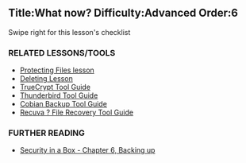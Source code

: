 Title:What now?
Difficulty:Advanced
Order:6
---
<p>Swipe right for this lesson's checklist</p><h3>RELATED LESSONS/TOOLS</h3><p><ul><li><a href="umbrella://lesson/protecting-files">Protecting Files lesson</a></li><li> <a href="umbrella://lesson/safely-deleting">Deleting Lesson</a></li><li><a href="umbrella://lesson/truecrpyt">TrueCrypt Tool Guide</a></li><li><a href="umbrella://lesson/thunderbird">Thunderbird Tool Guide</a></li><li><a href="umbrella://lesson/cobian-backup">Cobian Backup Tool Guide</a></li><li><a href="umbrella://lesson/recuva">Recuva ? File Recovery Tool Guide</a></li></ul></p><h3>FURTHER READING</h3><p><ul><li><a href="https://securityinabox.org/chapter-6">Security in a Box - Chapter 6, Backing up</a></li></ul></p>
